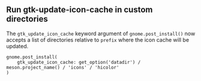 ## Run gtk-update-icon-cache in custom directories

The `gtk_update_icon_cache` keyword argument of `gnome.post_install()` now accepts
a list of directories relative to `prefix` where the icon cache will be updated.

```meson
gnome.post_install(
    gtk_update_icon_cache: get_option('datadir') / meson.project_name() / 'icons' / 'hicolor'
)
```
